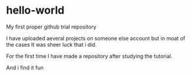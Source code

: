 # hello-world
My first proper github trial repository

I have uploaded aeveral projects on someone else account but in moat of the cases
It was sheer luck that i did.

For the first time I have made a repository after studying the tutorial.

And i find it fun
